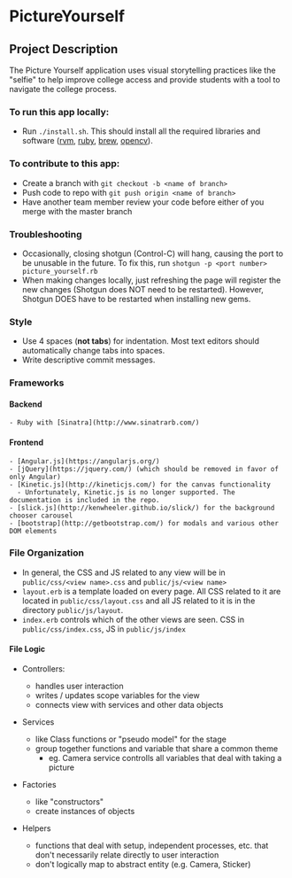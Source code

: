PictureYourself
===============

## Project Description
The Picture Yourself application uses visual storytelling practices like the "selfie" to help improve college access and provide students with a tool to navigate the college process. 

### To run this app locally: 

- Run `./install.sh`. This should install all the required libraries and software ([rvm](https://rvm.io/), [ruby](https://www.ruby-lang.org/en/), [brew](http://brew.sh/), [opencv](http://opencv.org/)).

### To contribute to this app:

- Create a branch with `git checkout -b <name of branch>`
- Push code to repo with `git push origin <name of branch>`
- Have another team member review your code before either of you merge with the master branch

### Troubleshooting
- Occasionally, closing shotgun (Control-C) will hang, causing the port to be unusable in the future. To fix this, run `shotgun -p <port number> picture_yourself.rb`
- When making changes locally, just refreshing the page will register the new changes (Shotgun does NOT need to be restarted). However, Shotgun DOES have to be restarted when installing new gems.

### Style
- Use 4 spaces (**not tabs**) for indentation. Most text editors should automatically change tabs into spaces. 
- Write descriptive commit messages.

### Frameworks

  #### Backend
    - Ruby with [Sinatra](http://www.sinatrarb.com/)

  #### Frontend 
    - [Angular.js](https://angularjs.org/)
    - [jQuery](https://jquery.com/) (which should be removed in favor of only Angular)
    - [Kinetic.js](http://kineticjs.com/) for the canvas functionality
      - Unfortunately, Kinetic.js is no longer supported. The documentation is included in the repo.
    - [slick.js](http://kenwheeler.github.io/slick/) for the background chooser carousel
    - [bootstrap](http://getbootstrap.com/) for modals and various other DOM elements

### File Organization
  - In general, the CSS and JS related to any view will be in `public/css/<view name>.css` and `public/js/<view name>`
  - `layout.erb` is a template loaded on every page. All CSS related to it are located in `public/css/layout.css` and all JS related to it is in the directory `public/js/layout`.
  - `index.erb` controls which of the other views are seen. CSS in `public/css/index.css`, JS in `public/js/index`

#### File Logic
 
  - Controllers:
    - handles user interaction
    - writes / updates scope variables for the view
    - connects view with services and other data objects
    
  - Services
    - like Class functions or "pseudo model" for the stage
    - group together functions and variable that share a common theme
        - eg. Camera service controlls all variables that deal with taking a picture
  
  - Factories
    - like "constructors"
    - create instances of objects
  
  - Helpers
    - functions that deal with setup, independent processes, etc. that don't necessarily relate directly to user interaction
    - don't logically map to abstract entity (e.g. Camera, Sticker)
  

